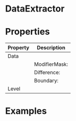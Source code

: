 # DataExtractor


# Properties


| Property | Description| 
| -------- | -----------|
| Data |  |
| | ModifierMask: <desc> |
| | Difference: <desc> |
| | Boundary: <desc> |
| Level |  |




# Examples
